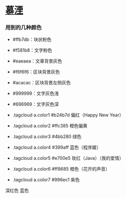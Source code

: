 # [慕湮](http://chaihua.me/)

### 用到的几种颜色

- \#ffb7db：块状粉色
- \#f581b8：文字粉色
- \#eaeaea：文章背景灰色
- \#f6f6f6：区块背景灰色
- \#acacac：区块背景左侧灰色
- \#999999：文字灰色浅
- \#696969：文字灰色深

- .tagcloud a.color1 #b24b7d 偏红（Happy New Year）
- .tagcloud a.color2 #ffc385 橙色偏黄
- .tagcloud a.color3 #4bb280 绿色
- .tagcloud a.color4 #399aff 蓝色（程序媛）
- .tagcloud a.color5 #e700e5 玫红（Java）（我的爱情）
- .tagcloud a.color6 #ff8685 橙色（花开的声音）
- .tagcloud a.color7 #996ec1 紫色

深红色
<font color=#be0000></font>
蓝色
<font color=#007bfb></font>